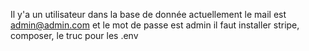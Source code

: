 Il y'a un utilisateur dans la base de donnée actuellement
le mail est admin@admin.com
et le mot de passe est admin
il faut installer stripe, composer, le truc pour les .env